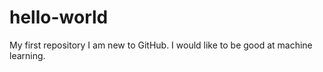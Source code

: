 # hello-world
My first repository
I am new to GitHub.
I would like to be good at machine learning. 
